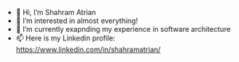 - 👋 Hi, I’m Shahram Atrian
- 👀 I’m interested in almost everything!
- 🌱 I’m currently exapnding my experience in software architecture
- 📫 Here is my Linkedin profile: https://www.linkedin.com/in/shahramatrian/

<!---
shahramatrian/shahramatrian is a ✨ special ✨ repository because its `README.md` (this file) appears on your GitHub profile.
You can click the Preview link to take a look at your changes.
--->
